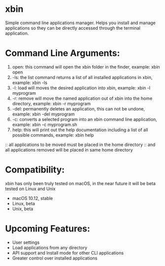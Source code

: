 # xbin
Simple command line applications manager. Helps you install and manage applications so they can be directly accessed through the terminal application. 

# Command Line Arguments:

1. open: this command will open the xbin folder in the finder, example: xbin open
2. -ls: the list command returns a list of all installed applications in xbin, example: xbin -ls
3. -l: load will moves the desired application into xbin, example: xbin -l myprogram
4. -r: remove will move the named application out of xbin into the home directory, example: xbin -r myprogram
5. -del: permanently deletes an application, this can not be undone, example: xbin -del myprogram
6. -c: converts a selected program into an xbin command line application, example: xbin -c myprogram.sh
7. help: this will print out the help documentation including a list of all possible commands, example: xbin help

:: all applications to be moved must be placed in the home directory
:: and all applications removed will be placed in same home directory

# Compatibility:
xbin has only been truly tested on macOS, in the near future it will be beta tested on Linux and Unix
- macOS 10.12, stable
- Linux, beta
- Unix, beta

# Upcoming Features:
- User settings
- Load applications from any directory
- API support and Install mode for other CLI applications
- Greater control over installed applications
